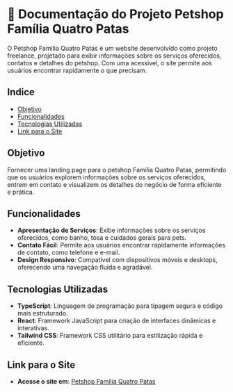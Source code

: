 # 🐾 Documentação do Projeto Petshop Família Quatro Patas

O Petshop Família Quatro Patas é um website desenvolvido como projeto freelance, projetado para exibir informações sobre os serviços oferecidos, contatos e detalhes do petshop. Com uma acessível, o site permite aos usuários encontrar rapidamente o que precisam.

## Indice
- [Objetivo](#objetivo)
- [Funcionalidades](#funcionalidades)
- [Tecnologias Utilizadas](#tecnologias-utilizadas)
- [Link para o Site](#link-para-o-site)

## Objetivo

Fornecer uma landing page para o petshop Família Quatro Patas, permitindo que os usuários explorem informações sobre os serviços oferecidos, entrem em contato e visualizem os detalhes do negócio de forma eficiente e prática.

## Funcionalidades

- **Apresentação de Serviços**: Exibe informações sobre os serviços oferecidos, como banho, tosa e cuidados gerais para pets.
- **Contato Fácil**: Permite aos usuários encontrar rapidamente informações de contato, como telefone e e-mail.
- **Design Responsivo**: Compatível com dispositivos móveis e desktops, oferecendo uma navegação fluida e agradável.

## Tecnologias Utilizadas

- **TypeScript**: Linguagem de programação para tipagem segura e código mais estruturado.
- **React**: Framework JavaScript para criação de interfaces dinâmicas e interativas.
- **Tailwind CSS**: Framework CSS utilitário para estilização rápida e eficiente.

## Link para o Site

- **Acesse o site em**: [Petshop Família Quatro Patas](https://petshop-quatro-patas.vercel.app/)
